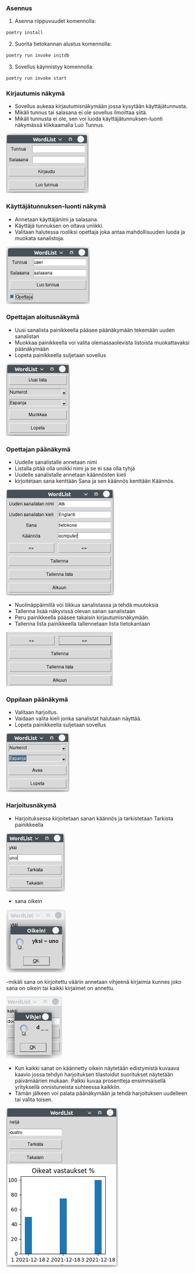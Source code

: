### Asennus

1. Asenna riippuvuudet komennolla:

```bash
poetry install
```

2. Suorita tietokannan alustus komennolla:

```bash
poetry run invoke initdb
```

3. Sovellus käynnistyy komennolla:

```bash
poetry run invoke start
```


### Kirjautumis näkymä

- Sovellus aukeaa kirjautumisnäkymään jossa kysytään käyttäjätunnusta.
- Mikäli tunnus tai salasana ei ole sovellus ilmoittaa siitä.
- Mikäli tunnusta ei ole, sen voi luoda käyttäjätunnuksen-luonti näkymässä klikkaamalla Luo Tunnus.

!["Kirjautumis näkymä"](kuvat/login.png)

### Käyttäjätunnuksen-luonti näkymä

- Annetaan käyttäjänimi ja salasana.
- Käyttäjä tunnuksen on oltava uniikki.
- Valitaan halutessa rooliksi opettaja joka antaa mahdollisuuden luoda ja muokata sanalistoja.

!["Käyttäjätunnuksen-luonti"](kuvat/newuser.png)

### Opettajan aloitusnäkymä

- Uusi sanalista painikkeella pääsee päänäkymään tekemään uuden sanalistan
- Muokkaa painikkeella voi valita olemassaolevista listoista muokattavaksi päänäkymään
- Lopeta painikkeella suljetaan sovellus

!["Opettajan aloitusnäkymä"](kuvat/opettaja1.png)

### Opettajan päänäkymä

- Uudelle sanalistalle annetaan nimi
- Listalla pitää olla uniikki nimi ja se ei saa olla tyhjä
- Uudelle sanalistalle annetaan käännösten kieli
- kirjoitetaan sana kenttään Sana ja sen käännös kenttään Käännös.

!["Opettajan päänäkymä"](kuvat/opettaja2.png)

- Nuolinäppäimillä voi liikkua sanalistassa ja tehdä muutoksia
- Tallenna lisää näkyvissä olevan sanan sanalistaan
- Peru painikkeella pääsee takaisin kirjautumisnäkymään.
- Tallenna lista painikkeella tallennetaan lista tietokantaan

!["painikkeet"](kuvat/painikkeet.png)

### Oppilaan päänäkymä

- Valitaan harjoitus.
- Vaidaan valita kieli jonka sanalistat halutaan näyttää.
- Lopeta painikkeella suljetaan sovellus

!["Oppilaan päänäkymä"](kuvat/oppilas1.png)

### Harjoitusnäkymä

- Harjoituksessa kirjoitetaan sanan käännös ja tarkistetaan Tarkista painikkeella

!["Harjoitusnäkymä"](kuvat/oppilas2.png)

- sana oikein

!["Oikein"](kuvat/oikein.png)

-mikäli sana on kirjoitettu väärin annetaan vihjeenä kirjaimia kunnes joko sana on oikein tai kaikki kirjaimet on annettu.

!["vihje"](kuvat/vihje.png)

- Kun kaikki sanat on käännetty oikein näytetään edistymistä kuvaava kaavio jossa tehdyn harjoituksen tilastoidut suoritukset näytetään päivämäärien mukaan. Palkki kuvaa prosentteja ensimmäisellä yrityksellä onnistuneista suhteessa kaikkiin.
- Tämän jälkeen voi palata päänäkymään ja tehdä harjoituksen uudelleen tai valita toisen.

!["stat"](kuvat/oppilas3.png)
